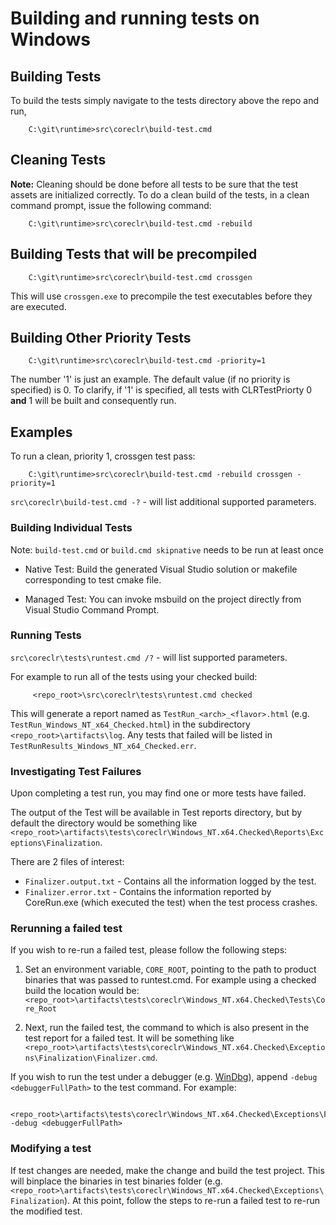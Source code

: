 Building and running tests on Windows
=====================================

## Building Tests

To build the tests simply navigate to the tests directory above the repo and run,
```
    C:\git\runtime>src\coreclr\build-test.cmd
```

## Cleaning Tests

**Note:** Cleaning should be done before all tests to be sure that the test assets are initialized correctly. To do a clean build of the tests, in a clean command prompt, issue the following command:
```
    C:\git\runtime>src\coreclr\build-test.cmd -rebuild
```

## Building Tests that will be precompiled

```
    C:\git\runtime>src\coreclr\build-test.cmd crossgen
```

This will use `crossgen.exe` to precompile the test executables before they are executed.

## Building Other Priority Tests

```
    C:\git\runtime>src\coreclr\build-test.cmd -priority=1
```

The number '1' is just an example. The default value (if no priority is specified) is 0. To clarify, if '1' is specified, all tests with CLRTestPriorty 0 **and** 1 will be built and consequently run.

## Examples

To run a clean, priority 1, crossgen test pass:

```
    C:\git\runtime>src\coreclr\build-test.cmd -rebuild crossgen -priority=1
```

`src\coreclr\build-test.cmd -?` - will list additional supported parameters.

### Building Individual Tests

Note: `build-test.cmd` or `build.cmd skipnative` needs to be run at least once

* Native Test: Build the generated Visual Studio solution or makefile corresponding to test cmake file.

* Managed Test: You can invoke msbuild on the project directly from Visual Studio Command Prompt.

### Running Tests

`src\coreclr\tests\runtest.cmd /?` - will list supported parameters.

For example to run all of the tests using your checked build:

```
     <repo_root>\src\coreclr\tests\runtest.cmd checked
```

This will generate a report named as `TestRun_<arch>_<flavor>.html` (e.g. `TestRun_Windows_NT_x64_Checked.html`) in the subdirectory `<repo_root>\artifacts\log`. Any tests that failed will be listed in `TestRunResults_Windows_NT_x64_Checked.err`.

### Investigating Test Failures

Upon completing a test run, you may find one or more tests have failed.

The output of the Test will be available in Test reports directory, but by default the directory would be something like `<repo_root>\artifacts\tests\coreclr\Windows_NT.x64.Checked\Reports\Exceptions\Finalization`.

There are 2 files of interest:

- `Finalizer.output.txt` - Contains all the information logged by the test.
- `Finalizer.error.txt`  - Contains the information reported by CoreRun.exe (which executed the test) when the test process crashes.

### Rerunning a failed test

If you wish to re-run a failed test, please follow the following steps:

1. Set an environment variable, `CORE_ROOT`, pointing to the path to product binaries that was passed to runtest.cmd.
For example using a checked build the location would be: `<repo_root>\artifacts\tests\coreclr\Windows_NT.x64.Checked\Tests\Core_Root`

2. Next, run the failed test, the command to which is also present in the test report for a failed test. It will be something like `<repo_root>\artifacts\tests\coreclr\Windows_NT.x64.Checked\Exceptions\Finalization\Finalizer.cmd`.

If you wish to run the test under a debugger (e.g. [WinDbg](https://msdn.microsoft.com/en-us/library/windows/hardware/ff551063(v=vs.85).aspx)), append `-debug <debuggerFullPath>` to the test command. For example:

```
     <repo_root>\artifacts\tests\coreclr\Windows_NT.x64.Checked\Exceptions\Finalization\Finalizer.cmd -debug <debuggerFullPath>
```

### Modifying a test

If test changes are needed, make the change and build the test project. This will binplace the binaries in test binaries folder (e.g. `<repo_root>\artifacts\tests\coreclr\Windows_NT.x64.Checked\Exceptions\Finalization`). At this point, follow the steps to re-run a failed test to re-run the modified test.
